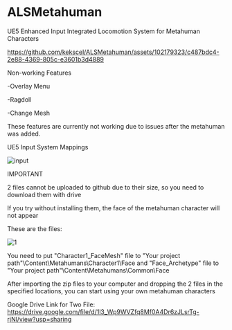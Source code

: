 # ALSMetahuman
UE5 Enhanced Input Integrated Locomotion System for Metahuman Characters

https://github.com/kekscel/ALSMetahuman/assets/102179323/c487bdc4-2e88-4369-805c-e3601b3d4889



Non-working Features

-Overlay Menu

-Ragdoll

-Change Mesh

These features are currently not working due to issues after the metahuman was added.

UE5 Input System Mappings

![input](https://github.com/kekscel/ALSMetahuman/assets/102179323/4b6e4aef-8f6d-42b2-858d-570861d85366)

IMPORTANT

2 files cannot be uploaded to github due to their size, so you need to download them with drive

If you try without installing them, the face of the metahuman character will not appear

These are the files:

![1](https://github.com/kekscel/ALSMetahuman/assets/102179323/b335e7de-be28-49b0-9be2-861833d2f928)


You need to put "Character1_FaceMesh" file to "Your project path"\Content\Metahumans\Character1\Face and
"Face_Archetype" file to "Your project path"\Content\Metahumans\Common\Face

After importing the zip files to your computer and dropping the 2 files in the specified locations, you can start using your own metahuman characters

Google Drive Link for Two File:
https://drive.google.com/file/d/1l3_Wp9WVZfq8Mf0A4Dr6zJLsrTg-rjNl/view?usp=sharing
